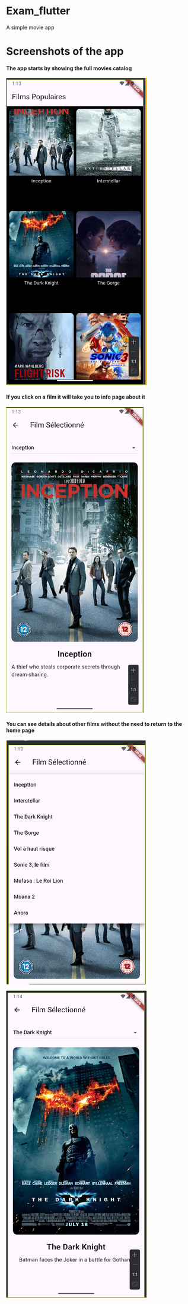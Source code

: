 # Exam_flutter
A simple movie app

# Screenshots of the app
#### The app starts by showing the full movies catalog
![Alt text](./screenshots/movieApp1.png)
#### If you click on a film it will take you to info page about it
![Alt text](./screenshots/movieApp2.png)
#### You can see details about other films without the need to return to the home page
![Alt text](./screenshots/movieApp3.png)

![Alt text](./screenshots/movieApp4.png)